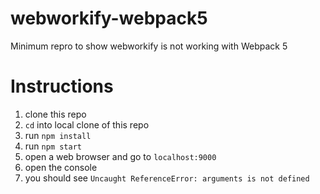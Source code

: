 # webworkify-webpack5
Minimum repro to show webworkify is not working with Webpack 5

# Instructions

1. clone this repo
1. `cd` into local clone of this repo
1. run `npm install`
1. run `npm start`
1. open a web browser and go to `localhost:9000`
1. open the console
1. you should see `Uncaught ReferenceError: arguments is not defined`
